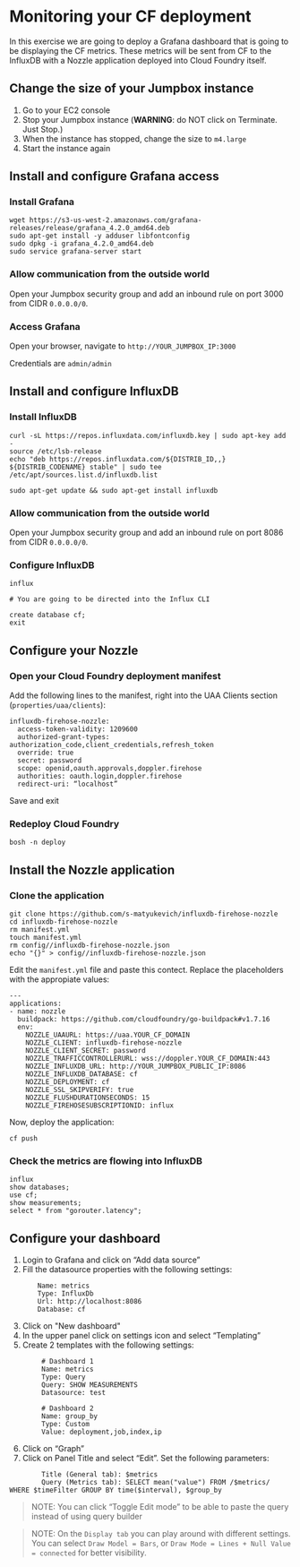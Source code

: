 # Monitoring your CF deployment

In this exercise we are going to deploy a Grafana dashboard that is going to be displaying the CF metrics. These metrics will be sent from CF to the InfluxDB with a Nozzle application deployed into Cloud Foundry itself.

## Change the size of your Jumpbox instance

1. Go to your EC2 console
1. Stop your Jumpbox instance (**WARNING**: do NOT click on Terminate. Just Stop.)
1. When the instance has stopped, change the size to `m4.large`
1. Start the instance again

## Install and configure Grafana access

### Install Grafana

```
wget https://s3-us-west-2.amazonaws.com/grafana-releases/release/grafana_4.2.0_amd64.deb
sudo apt-get install -y adduser libfontconfig
sudo dpkg -i grafana_4.2.0_amd64.deb
sudo service grafana-server start
```

### Allow communication from the outside world

Open your Jumpbox security group and add an inbound rule on port 3000 from CIDR `0.0.0.0/0`.

### Access Grafana

Open your browser, navigate to `http://YOUR_JUMPBOX_IP:3000`

Credentials are `admin/admin`

## Install and configure InfluxDB

### Install InfluxDB

```
curl -sL https://repos.influxdata.com/influxdb.key | sudo apt-key add -
source /etc/lsb-release
echo "deb https://repos.influxdata.com/${DISTRIB_ID,,} ${DISTRIB_CODENAME} stable" | sudo tee /etc/apt/sources.list.d/influxdb.list

sudo apt-get update && sudo apt-get install influxdb
```

### Allow communication from the outside world

Open your Jumpbox security group and add an inbound rule on port 8086 from CIDR `0.0.0.0/0`.

### Configure InfluxDB

```
influx

# You are going to be directed into the Influx CLI

create database cf;
exit
```

## Configure your Nozzle

### Open your Cloud Foundry deployment manifest

Add the following lines to the manifest, right into the UAA Clients section (`properties/uaa/clients`):

```
influxdb-firehose-nozzle:
  access-token-validity: 1209600
  authorized-grant-types: authorization_code,client_credentials,refresh_token
  override: true
  secret: password
  scope: openid,oauth.approvals,doppler.firehose
  authorities: oauth.login,doppler.firehose
  redirect-uri: “localhost”
```

Save and exit

### Redeploy Cloud Foundry

`bosh -n deploy`

## Install the Nozzle application

### Clone the application

```
git clone https://github.com/s-matyukevich/influxdb-firehose-nozzle
cd influxdb-firehose-nozzle
rm manifest.yml
touch manifest.yml
rm config//influxdb-firehose-nozzle.json
echo "{}" > config//influxdb-firehose-nozzle.json
```

Edit the `manifest.yml` file and paste this contect. Replace the placeholders with the appropiate values:

```
---
applications:
- name: nozzle
  buildpack: https://github.com/cloudfoundry/go-buildpack#v1.7.16
  env:
    NOZZLE_UAAURL: https://uaa.YOUR_CF_DOMAIN
    NOZZLE_CLIENT: influxdb-firehose-nozzle
    NOZZLE_CLIENT_SECRET: password
    NOZZLE_TRAFFICCONTROLLERURL: wss://doppler.YOUR_CF_DOMAIN:443
    NOZZLE_INFLUXDB_URL: http://YOUR_JUMPBOX_PUBLIC_IP:8086
    NOZZLE_INFLUXDB_DATABASE: cf 
    NOZZLE_DEPLOYMENT: cf
    NOZZLE_SSL_SKIPVERIFY: true
    NOZZLE_FLUSHDURATIONSECONDS: 15
    NOZZLE_FIREHOSESUBSCRIPTIONID: influx
```

Now, deploy the application:

```
cf push
```

### Check the metrics are flowing into InfluxDB

```
influx
show databases;
use cf;
show measurements;
select * from "gorouter.latency";
```

## Configure your dashboard

1. Login to Grafana and click on “Add data source”
2. Fill the datasource properties with the following settings:
 ```
        Name: metrics
        Type: InfluxDb
        Url: http://localhost:8086
        Database: cf
```
3. Click on "New dashboard"
4. In the upper panel click on settings icon and select “Templating”
5. Create 2 templates with the following settings:
```
        # Dashboard 1
        Name: metrics
        Type: Query
        Query: SHOW MEASUREMENTS
        Datasource: test

        # Dashboard 2
        Name: group_by
        Type: Custom
        Value: deployment,job,index,ip
```        
6. Click on “Graph”
7. Click on Panel Title and select “Edit”. Set the following parameters:
```        
        Title (General tab): $metrics
        Query (Metrics tab): SELECT mean("value") FROM /$metrics/ WHERE $timeFilter GROUP BY time($interval), $group_by 
```

> NOTE: You can click “Toggle Edit mode” to be able to paste the query instead of using query builder

> NOTE: On the `Display tab` you can play around with different settings. You can select `Draw Model = Bars`, or `Draw Mode = Lines + Null Value = connected` for better visibility.


